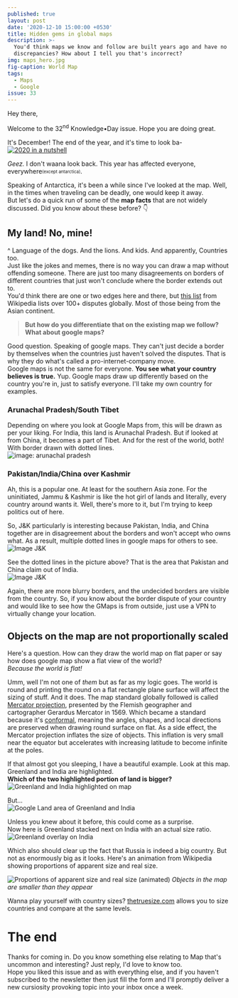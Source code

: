 ```yaml
---
published: true
layout: post
date: '2020-12-10 15:00:00 +0530'
title: Hidden gems in global maps
description: >-
  You'd think maps we know and follow are built years ago and have no
  discrepancies? How about I tell you that's incorrect?
img: maps_hero.jpg
fig-caption: World Map
tags:
  - Maps
  - Google
issue: 33
---
```

Hey there,

Welcome to the 32<sup>nd</sup> Knowledge•Day issue. Hope you are doing great.  

It's December! The end of the year, and it's time to look ba-   
[![2020 in a nutshell]({{site.baseurl}}/assets/img/2020_nutshell.gif)](https://www.instagram.com/p/CIAdBbeCIdm/)

_Geez._ I don't waana look back. This year has affected everyone, everywhere<sub><sup>(except antarctica)</sup></sub>.  

Speaking of Antarctica, it's been a while since I've looked at the map. Well, in the times when traveling can be deadly, one would keep it away.  
But let's do a quick run of some of the **map facts** that are not widely discussed. Did you know about these before? 👇  
## My land! No, mine!
^ Language of the dogs. And the lions. And kids. And apparently, Countries too.  
Just like the jokes and memes, there is no way you can draw a map without offending someone. There are just too many disagreements on borders of different countries that just won't conclude where the border extends out to.    
You'd think there are one or two edges here and there, but [this list](https://en.wikipedia.org/wiki/List_of_territorial_disputes) from Wikipedia lists over 100+ disputes globally. Most of those being from the Asian continent.  

> **But how do you differentiate that on the existing map we follow? What about google maps?**

Good question. Speaking of google maps. They can't just decide a border by themselves when the countries just haven't solved the disputes. That is why they do what's called a pro-internet-company move.  
Google maps is not the same for everyone. **You see what your country believes is true.** Yup. Google maps draw up differently based on the country you're in, just to satisfy everyone. I'll take my own country for examples.  

### Arunachal Pradesh/South Tibet
Depending on where you look at Google Maps from, this will be drawn as per your liking. For India, this land is Arunachal Pradesh. But if looked at from China, it becomes a part of Tibet. And for the rest of the world, both! With border drawn with dotted lines.  
![image: arunachal pradesh]({{site.baseurl}}/assets/img/arunachalp_border.png)

### Pakistan/India/China over Kashmir
Ah, this is a popular one. At least for the southern Asia zone. For the uninitiated, Jammu & Kashmir is like the hot girl of lands and literally, every country around wants it. Well, there's more to it, but I'm trying to keep politics out of here.   

So, J&K particularly is interesting because Pakistan, India, and China together are in disagreement about the borders and won't accept who owns what. As a result, multiple dotted lines in google maps for others to see. 
![Image J&K]({{site.baseurl}}/assets/img/jnk_standalone.png) 

See the dotted lines in the picture above? That is the area that Pakistan and China claim out of India.    
![Image J&K]({{site.baseurl}}/assets/img/jnk_portion_separated.png)
  
Again, there are more blurry borders, and the undecided borders are visible from the country. So, if you know about the border dispute of your country and would like to see how the GMaps is from outside, just use a VPN to virtually change your location.

## Objects on the map are not proportionally scaled
Here's a question. How can they draw the world map on flat paper or say how does google map show a flat view of the world?  
_Because the world is flat!_  

Umm, well I'm not one of _them_ but as far as my logic goes. The world is round and printing the round on a flat rectangle plane surface will affect the sizing of stuff. And it does. The map standard globally followed is called [Mercator projection](https://en.wikipedia.org/wiki/Mercator_projection), presented by the Flemish geographer and cartographer Gerardus Mercator in 1569. Which became a standard because it's [conformal](https://en.wikipedia.org/wiki/Conformal_map_projection), meaning the angles, shapes, and local directions are preserved when drawing round surface on flat. As a side effect, the Mercator projection inflates the size of objects. This inflation is very small near the equator but accelerates with increasing latitude to become infinite at the poles.  

If that almost got you sleeping, I have a beautiful example. Look at this map. Greenland and India are highlighted.  
**Which of the two highlighted portion of land is bigger?**  
![Greenland and India highlighted on map]({{site.baseurl}}/assets/img/greenland_india_orig.png)
  
But...  
![Google Land area of Greenland and India]({{site.baseurl}}/assets/img/greenland_vs_india_area.jpeg)
  
Unless you knew about it before, this could come as a surprise.  
Now here is Greenland stacked next on India with an actual size ratio.  
![Greenland overlay on India]({{site.baseurl}}/assets/img/greenland_india_together.png)

Which also should clear up the fact that Russia is indeed a big country. But not as enormously big as it looks. Here's an animation from Wikipedia showing proportions of apparent size and real size.

![Proportions of apparent size and real size (animated)](https://upload.wikimedia.org/wikipedia/commons/e/ee/Worlds_animate.gif)
_Objects in the map are smaller than they appear_

Wanna play yourself with country sizes? [thetruesize.com](https://thetruesize.com/) allows you to size countries and compare at the same levels.

# The end
Thanks for coming in. Do you know something else relating to Map that's uncommon and interesting? Just reply, I'd love to know too.  
Hope you liked this issue and as with everything else, and if you haven't subscribed to the newsletter then just fill the form and I'll promptly deliver a new cursiosity provoking topic into your inbox once a week.  